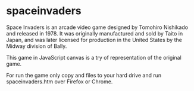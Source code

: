 spaceinvaders
=============

Space Invaders is an arcade video game designed by Tomohiro Nishikado and released in 1978. 
It was originally manufactured and sold by Taito in Japan, and was later licensed for production 
in the United States by the Midway division of Bally.

This game in JavaScript canvas is a try of representation of the original game.

For run the game only copy and files to your hard drive and run spaceinvaders.htm over Firefox or Chrome.
